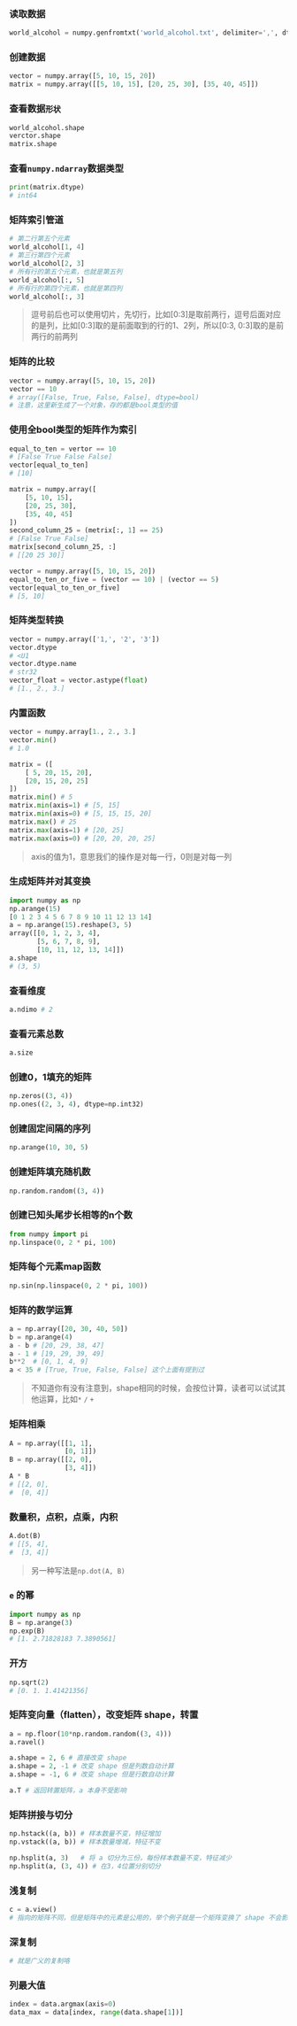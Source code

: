 ### 读取数据
```python
world_alcohol = numpy.genfromtxt('world_alcohol.txt', delimiter=',', dtype=float)
```
### 创建数据
```python
vector = numpy.array([5, 10, 15, 20])
matrix = numpy.array([[5, 10, 15], [20, 25, 30], [35, 40, 45]])
```
### 查看数据`形状`
```python
world_alcohol.shape
verctor.shape
matrix.shape
```
### 查看`numpy.ndarray`数据类型
```python
print(matrix.dtype)
# int64
```
### 矩阵索引管道
```python
# 第二行第五个元素
world_alcohol[1, 4]
# 第三行第四个元素
world_alcohol[2, 3]
# 所有行的第五个元素，也就是第五列
world_alcohol[:, 5]
# 所有行的第四个元素，也就是第四列
world_alcohol[:, 3]
```
> 逗号前后也可以使用切片，先切行，比如[0:3]是取前两行，逗号后面对应的是列，比如[0:3]取的是前面取到的行的1、2列，所以[0:3, 0:3]取的是前两行的前两列
### 矩阵的比较
```python
vector = numpy.array([5, 10, 15, 20])
vector == 10
# array([False, True, False, False], dtype=bool)
# 注意，这里新生成了一个对象，存的都是bool类型的值
```
### 使用全bool类型的矩阵作为索引
```python
equal_to_ten = vertor == 10
# [False True False False]
vector[equal_to_ten]
# [10]

matrix = numpy.array([
    [5, 10, 15],
    [20, 25, 30],
    [35, 40, 45]
])
second_column_25 = (metrix[:, 1] == 25)
# [False True False]
matrix[second_column_25, :]
# [[20 25 30]]

vector = numpy.array([5, 10, 15, 20])
equal_to_ten_or_five = (vector == 10) | (vector == 5)
vector[equal_to_ten_or_five]
# [5, 10]
```
### 矩阵类型转换
```python
vector = numpy.array(['1,', '2', '3'])
vector.dtype
# <U1
vector.dtype.name
# str32
vector_float = vector.astype(float)
# [1., 2., 3.]
```
### 内置函数
```python
vector = numpy.array[1., 2., 3.]
vector.min()
# 1.0

matrix = ([
    [ 5, 20, 15, 20],
    [20, 15, 20, 25]
])
matrix.min() # 5
matrix.min(axis=1) # [5, 15]
matrix.min(axis=0) # [5, 15, 15, 20]
matrix.max() # 25
matrix.max(axis=1) # [20, 25]
matrix.max(axis=0) # [20, 20, 20, 25]
```
> axis的值为1，意思我们的操作是对每一行，0则是对每一列
### 生成矩阵并对其变换
```python
import numpy as np
np.arange(15)
[0 1 2 3 4 5 6 7 8 9 10 11 12 13 14]
a = np.arange(15).reshape(3, 5)
array([[0, 1, 2, 3, 4],
       [5, 6, 7, 8, 9],
       [10, 11, 12, 13, 14]])
a.shape
# (3, 5)
```
### 查看维度
```python
a.ndimo # 2
```
### 查看元素总数
```python
a.size
```
### 创建0，1填充的矩阵
```python
np.zeros((3, 4))
np.ones((2, 3, 4), dtype=np.int32)
```
### 创建固定间隔的序列
```python
np.arange(10, 30, 5)
```
### 创建矩阵填充随机数
```python
np.random.random((3, 4))
```
### 创建已知头尾步长相等的n个数
```python
from numpy import pi
np.linspace(0, 2 * pi, 100)
```
### 矩阵每个元素map函数
```python
np.sin(np.linspace(0, 2 * pi, 100))
```
### 矩阵的数学运算
```python
a = np.array([20, 30, 40, 50])
b = np.arange(4)
a - b # [20, 29, 38, 47]
a - 1 # [19, 29, 39, 49]
b**2  # [0, 1, 4, 9]
a < 35 # [True, True, False, False] 这个上面有提到过
```
> 不知道你有没有注意到，shape相同的时候，会按位计算，读者可以试试其他运算，比如`*` `/` `+`
### 矩阵相乘
```python
A = np.array([[1, 1],
              [0, 1]])
B = np.array([[2, 0],
              [3, 4]])
A * B
# [[2, 0],
#  [0, 4]]
```
### 数量积，点积，点乘，内积
```python
A.dot(B)
# [[5, 4],
#  [3, 4]]
```
> 另一种写法是`np.dot(A, B)`
### `e` 的幂
```python
import numpy as np
B = np.arange(3)
np.exp(B)
# [1. 2.71828183 7.3890561]
```
### 开方
```python
np.sqrt(2)
# [0. 1. 1.41421356]
```
### 矩阵变向量（flatten），改变矩阵 shape，转置
```python
a = np.floor(10*np.random.random((3, 4)))
a.ravel()

a.shape = 2, 6 # 直接改变 shape
a.shape = 2, -1 # 改变 shape 但是列数自动计算
a.shape = -1, 6 # 改变 shape 但是行数自动计算

a.T # 返回转置矩阵，a 本身不受影响
```
### 矩阵拼接与切分
```python
np.hstack((a, b)) # 样本数量不变，特征增加
np.vstack((a, b)) # 样本数量增减，特征不变

np.hsplit(a, 3)   # 将 a 切分为三份，每份样本数量不变，特征减少
np.hsplit(a, (3, 4)) # 在3，4位置分别切分
```
### 浅复制
```python
c = a.view()
# 指向的矩阵不同，但是矩阵中的元素是公用的，举个例子就是一个矩阵变换了 shape 不会影响另一个，但是如果一个矩阵的元素被改变，那么第二个矩阵相应的元素也会改变
```
### 深复制
```python
# 就是广义的复制咯
```
### 列最大值
```py
index = data.argmax(axis=0)
data_max = data[index, range(data.shape[1])]
```

